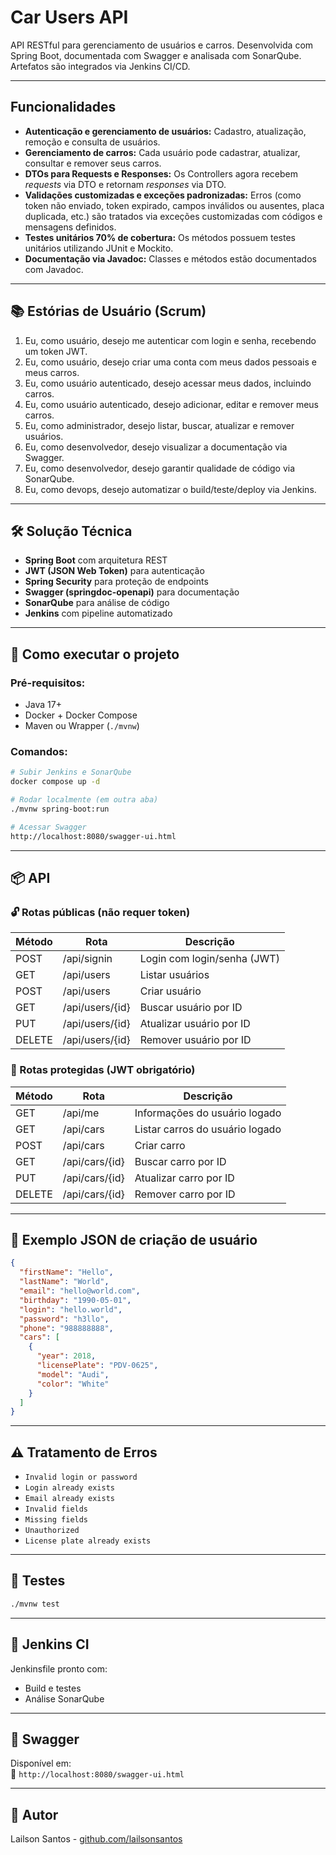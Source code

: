 # Car Users API

API RESTful para gerenciamento de usuários e carros. Desenvolvida com Spring Boot, documentada com Swagger e analisada com SonarQube. Artefatos são integrados via Jenkins CI/CD.

---

## Funcionalidades

- **Autenticação e gerenciamento de usuários:** Cadastro, atualização, remoção e consulta de usuários.
- **Gerenciamento de carros:** Cada usuário pode cadastrar, atualizar, consultar e remover seus carros.
- **DTOs para Requests e Responses:** Os Controllers agora recebem _requests_ via DTO e retornam _responses_ via DTO.
- **Validações customizadas e exceções padronizadas:** Erros (como token não enviado, token expirado, campos inválidos ou ausentes, placa duplicada, etc.) são tratados via exceções customizadas com códigos e mensagens definidos.
- **Testes unitários 70% de cobertura:** Os métodos possuem testes unitários utilizando JUnit e Mockito.
- **Documentação via Javadoc:** Classes e métodos estão documentados com Javadoc.

---

## 📚 Estórias de Usuário (Scrum)

1. Eu, como usuário, desejo me autenticar com login e senha, recebendo um token JWT.
2. Eu, como usuário, desejo criar uma conta com meus dados pessoais e meus carros.
3. Eu, como usuário autenticado, desejo acessar meus dados, incluindo carros.
4. Eu, como usuário autenticado, desejo adicionar, editar e remover meus carros.
5. Eu, como administrador, desejo listar, buscar, atualizar e remover usuários.
6. Eu, como desenvolvedor, desejo visualizar a documentação via Swagger.
7. Eu, como desenvolvedor, desejo garantir qualidade de código via SonarQube.
8. Eu, como devops, desejo automatizar o build/teste/deploy via Jenkins.

---

## 🛠️ Solução Técnica

- **Spring Boot** com arquitetura REST
- **JWT (JSON Web Token)** para autenticação
- **Spring Security** para proteção de endpoints
- **Swagger (springdoc-openapi)** para documentação
- **SonarQube** para análise de código
- **Jenkins** com pipeline automatizado

---

## 🚀 Como executar o projeto

### Pré-requisitos:
- Java 17+
- Docker + Docker Compose
- Maven ou Wrapper (`./mvnw`)

### Comandos:

```bash
# Subir Jenkins e SonarQube
docker compose up -d

# Rodar localmente (em outra aba)
./mvnw spring-boot:run

# Acessar Swagger
http://localhost:8080/swagger-ui.html
```

---

## 📦 API

### 🔓 Rotas públicas (não requer token)

| Método | Rota             | Descrição                       |
|--------|------------------|---------------------------------|
| POST   | /api/signin      | Login com login/senha (JWT)     |
| GET    | /api/users       | Listar usuários                 |
| POST   | /api/users       | Criar usuário                   |
| GET    | /api/users/{id}  | Buscar usuário por ID           |
| PUT    | /api/users/{id}  | Atualizar usuário por ID        |
| DELETE | /api/users/{id}  | Remover usuário por ID          |

### 🔐 Rotas protegidas (JWT obrigatório)

| Método | Rota             | Descrição                       |
|--------|------------------|---------------------------------|
| GET    | /api/me          | Informações do usuário logado   |
| GET    | /api/cars        | Listar carros do usuário logado |
| POST   | /api/cars        | Criar carro                     |
| GET    | /api/cars/{id}   | Buscar carro por ID             |
| PUT    | /api/cars/{id}   | Atualizar carro por ID          |
| DELETE | /api/cars/{id}   | Remover carro por ID            |

---

## 🧪 Exemplo JSON de criação de usuário

```json
{
  "firstName": "Hello",
  "lastName": "World",
  "email": "hello@world.com",
  "birthday": "1990-05-01",
  "login": "hello.world",
  "password": "h3llo",
  "phone": "988888888",
  "cars": [
    {
      "year": 2018,
      "licensePlate": "PDV-0625",
      "model": "Audi",
      "color": "White"
    }
  ]
}
```

---

## ⚠️ Tratamento de Erros

- `Invalid login or password`
- `Login already exists`
- `Email already exists`
- `Invalid fields`
- `Missing fields`
- `Unauthorized`
- `License plate already exists`

---

## 🧪 Testes

```bash
./mvnw test
```

---

## 👷 Jenkins CI

Jenkinsfile pronto com:
- Build e testes
- Análise SonarQube

---

## 📘 Swagger

Disponível em:  
📎 `http://localhost:8080/swagger-ui.html`

---

## 👤 Autor

Lailson Santos - [github.com/lailsonsantos](https://github.com/lailsonsantos)
